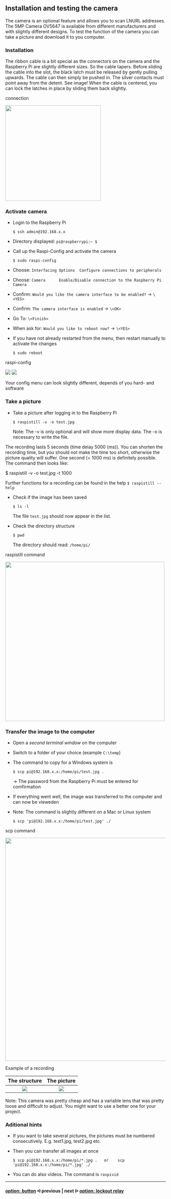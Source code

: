 ##  Installation and testing the camera

The camera is an optional feature and allows you to scan LNURL addresses. The 5MP Camera OV5647 is available from different manufacturers and with slightly different designs.
To test the function of the camera you can take a picture and download it to you computer.

### Installation

The ribbon cable is a bit special as the connectors on the camera and the Raspberry Pi are slightly different sizes. So the cable tapers.
Before sliding the cable into the slot, the black latch must be released by gently pulling upwards.
The cable can then simply be pushed in. The silver contacts must point away from the detent. See image!
When the cable is centered, you can lock the latches in place by sliding them back slightly.  

connection

<img src="../pictures/camera_installation.jpg" width="300">

### Activate camera

- Login to the Raspberry Pi

      $ ssh admin@192.168.x.x
      
- Directory displayed: `pi@raspberrypi:~ $`
    
- Call up the Raspi-Config and activate the camera

      $ sudo raspi-config
    
- Choose: `Interfacing Options  Configure connections to peripherals` 
- Choose: `Camera      Enable/Disable connection to the Raspberry Pi Camera`
- Confirm: `Would you like the camera interface to be enabled?` -> `\<YES>` 
- Confirm: `The camera interface is enabled` -> `\<OK>`
- Go To: `\<Finish>`
- When ask for: `Would you like to reboot now?` -> `\<YES>`
- If you have not already restarted from the menu, then restart manually to activate the changes

      $ sudo reboot
      
raspi-config
  
![](../pictures/camera_raspi-config_1.png)
![](../pictures/camera_raspi-config_2.png)
  
  Your config menu can look slightly different, depends of you hard- and software
      
### Take a picture

- Take a picture after logging in to the Raspberry Pi

      $ raspistill -v -o test.jpg

  Note: The -v is only optional and will show more display data. The -o is necessary to write the file.
    
The recording lasts 5 seconds (time delay 5000 (ms)). You can shorten the recording time, but you should not make the time too short, otherwise the picture quality will suffer. One second (= 1000 ms) is definitely possible. The command then looks like:
    
   $ raspistill -v -o test.jpg -t 1000
   
  Further functions for a recording can be found in the help `$ raspistill --help`
  
- Check if the image has been saved

      $ ls -l
      
  The file `test.jpg` should now appear in the list.
  
- Check the directory structure

      $ pwd
   
  The directory should read: `/home/pi/`
  
 raspistill command

 <img src="../pictures/camera_terminal_raspistill.png" width="500">
  
 ### Transfer the image to the computer
 
 - Open a *second terminal window* on the computer
 - Switch to a folder of your choice (example `C:\temp`)
 - The command to copy for a Windows system is

       $ scp pi@192.168.x.x:/home/pi/test.jpg .
      
   -> The password from the Raspberry Pi must be entered for comfirmation

 - If everything went well, the image was transferred to the computer and can now be vieweden
      
 - Note: The command is slightly different on a Mac or Linux system

       $ scp 'pi@192.168.x.x:/home/pi/test.jpg' ./
       
scp command

 <img src="../pictures/camera_terminal_scp.png" width="700">
 
Example of a recording

The structure            |  The picture
:-------------------------:|:-------------------------:
![](../pictures/camera_example_structure.jpg)  |  ![](../pictures/camera_example_image.jpg)

Note: This camera was pretty cheap and has a variable lens that was pretty loose and difficult to adjust. You might want to use a better one for your project.
      
### Aditional hints

- If you want to take several pictures, the pictures must be numbered consecutively. E.g. test1.jpg, test2.jpg etc.
- Then you can transfer all images at once

      $ scp pi@192.168.x.x:/home/pi/*.jpg .   or    scp 'pi@192.168.x.x:/home/pi/*.jpg' ./
      
- You can do also videos. The command is `raspivid`

---

#### [option: button](/docs/guide/button.md)  ᐊ  previous | next  ᐅ  [option: lockout relay](/docs/guide/relay.md)